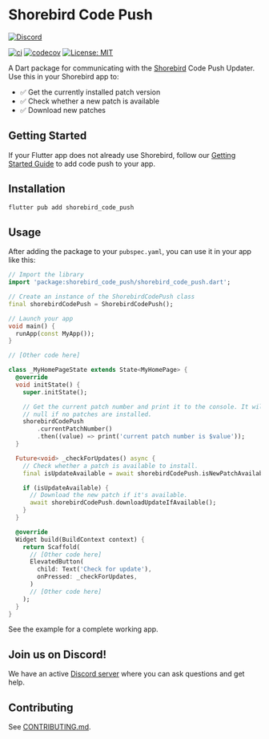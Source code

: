 # Shorebird Code Push

[![Discord](https://dcbadge.vercel.app/api/server/shorebird)](https://discord.gg/shorebird)

[![ci](https://github.com/shorebirdtech/updater/actions/workflows/main.yaml/badge.svg)](https://github.com/shorebirdtech/updater/actions/workflows/main.yaml)
[![codecov](https://codecov.io/gh/shorebirdtech/updater/branch/main/graph/badge.svg)](https://codecov.io/gh/shorebirdtech/updater)
[![License: MIT][license_badge]][license_link]

A Dart package for communicating with the [Shorebird](https://shorebird.dev)
Code Push Updater. Use this in your Shorebird app to:

- ✅ Get the currently installed patch version
- ✅ Check whether a new patch is available
- ✅ Download new patches

## Getting Started

If your Flutter app does not already use Shorebird, follow our
[Getting Started Guide](https://docs.shorebird.dev/) to add code push to your
app.

## Installation

```sh
flutter pub add shorebird_code_push
```

## Usage

After adding the package to your `pubspec.yaml`, you can use it in your app like
this:

```dart
// Import the library
import 'package:shorebird_code_push/shorebird_code_push.dart';

// Create an instance of the ShorebirdCodePush class
final shorebirdCodePush = ShorebirdCodePush();

// Launch your app
void main() {
  runApp(const MyApp());
}

// [Other code here]

class _MyHomePageState extends State<MyHomePage> {
  @override
  void initState() {
    super.initState();

    // Get the current patch number and print it to the console. It will be
    // null if no patches are installed.
    shorebirdCodePush
        .currentPatchNumber()
        .then((value) => print('current patch number is $value'));
  }

  Future<void> _checkForUpdates() async {
    // Check whether a patch is available to install.
    final isUpdateAvailable = await shorebirdCodePush.isNewPatchAvailableForDownload();

    if (isUpdateAvailable) {
      // Download the new patch if it's available.
      await shorebirdCodePush.downloadUpdateIfAvailable();
    }
  }

  @override
  Widget build(BuildContext context) {
    return Scaffold(
      // [Other code here]
      ElevatedButton(
        child: Text('Check for update'),
        onPressed: _checkForUpdates,
      )
      // [Other code here]
    );
  }
}
```

See the example for a complete working app.

## Join us on Discord!

We have an active [Discord server](https://discord.gg/shorebird) where you can
ask questions and get help.

## Contributing

See [CONTRIBUTING.md](CONTRIBUTING.md).

[license_badge]: https://img.shields.io/badge/license-MIT-blue.svg
[license_link]: https://opensource.org/licenses/MIT
